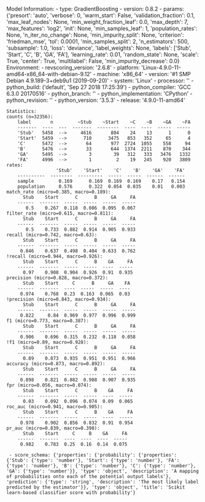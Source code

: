 Model Information:
	 - type: GradientBoosting
	 - version: 0.8.2
	 - params: {'presort': 'auto', 'verbose': 0, 'warm_start': False, 'validation_fraction': 0.1, 'max_leaf_nodes': None, 'min_weight_fraction_leaf': 0.0, 'max_depth': 7, 'max_features': 'log2', 'init': None, 'min_samples_leaf': 1, 'population_rates': None, 'n_iter_no_change': None, 'min_impurity_split': None, 'criterion': 'friedman_mse', 'tol': 0.0001, 'min_samples_split': 2, 'n_estimators': 500, 'subsample': 1.0, 'loss': 'deviance', 'label_weights': None, 'labels': ['Stub', 'Start', 'C', 'B', 'GA', 'FA'], 'learning_rate': 0.01, 'random_state': None, 'scale': True, 'center': True, 'multilabel': False, 'min_impurity_decrease': 0.0}
	Environment:
	 - revscoring_version: '2.6.8'
	 - platform: 'Linux-4.9.0-11-amd64-x86_64-with-debian-9.12'
	 - machine: 'x86_64'
	 - version: '#1 SMP Debian 4.9.189-3+deb9u1 (2019-09-20)'
	 - system: 'Linux'
	 - processor: ''
	 - python_build: ('default', 'Sep 27 2018 17:25:39')
	 - python_compiler: 'GCC 6.3.0 20170516'
	 - python_branch: ''
	 - python_implementation: 'CPython'
	 - python_revision: ''
	 - python_version: '3.5.3'
	 - release: '4.9.0-11-amd64'
	
	Statistics:
	counts (n=32356):
		label       n         ~Stub    ~Start    ~C    ~B    ~GA    ~FA
		-------  ----  ---  -------  --------  ----  ----  -----  -----
		'Stub'   5458  -->     4616       804    24    13      1      0
		'Start'  5459  -->      710      3475   853   352     65      4
		'C'      5472  -->       64       977  2724  1055    558     94
		'B'      5476  -->       33       644  1374  2211    870    344
		'GA'     5495  -->        3        39   312   333   3476   1332
		'FA'     4996  -->        1         2    19   245    920   3809
	rates:
		              'Stub'    'Start'    'C'    'B'    'GA'    'FA'
		----------  --------  ---------  -----  -----  ------  ------
		sample         0.169      0.169  0.169  0.169    0.17   0.154
		population     0.576      0.322  0.054  0.035    0.01   0.003
	match_rate (micro=0.385, macro=0.189):
		  Stub    Start      C      B     GA     FA
		------  -------  -----  -----  -----  -----
		   0.5    0.267  0.118  0.086  0.095  0.067
	filter_rate (micro=0.615, macro=0.811):
		  Stub    Start      C      B     GA     FA
		------  -------  -----  -----  -----  -----
		   0.5    0.733  0.882  0.914  0.905  0.933
	recall (micro=0.742, macro=0.63):
		  Stub    Start      C      B     GA     FA
		------  -------  -----  -----  -----  -----
		 0.846    0.637  0.498  0.404  0.633  0.762
	!recall (micro=0.944, macro=0.926):
		  Stub    Start      C      B    GA     FA
		------  -------  -----  -----  ----  -----
		  0.97    0.908  0.904  0.926  0.91  0.935
	precision (micro=0.828, macro=0.372):
		  Stub    Start     C      B     GA    FA
		------  -------  ----  -----  -----  ----
		 0.974    0.768  0.23  0.163  0.065  0.03
	!precision (micro=0.843, macro=0.934):
		  Stub    Start      C      B     GA     FA
		------  -------  -----  -----  -----  -----
		 0.822     0.84  0.969  0.977  0.996  0.999
	f1 (micro=0.773, macro=0.387):
		  Stub    Start      C      B     GA     FA
		------  -------  -----  -----  -----  -----
		 0.906    0.696  0.315  0.232  0.118  0.058
	!f1 (micro=0.89, macro=0.928):
		  Stub    Start      C      B     GA     FA
		------  -------  -----  -----  -----  -----
		  0.89    0.873  0.935  0.951  0.951  0.966
	accuracy (micro=0.873, macro=0.892):
		  Stub    Start      C      B     GA     FA
		------  -------  -----  -----  -----  -----
		 0.898    0.821  0.882  0.908  0.907  0.935
	fpr (micro=0.056, macro=0.074):
		  Stub    Start      C      B    GA     FA
		------  -------  -----  -----  ----  -----
		  0.03    0.092  0.096  0.074  0.09  0.065
	roc_auc (micro=0.941, macro=0.905):
		  Stub    Start      C      B    GA     FA
		------  -------  -----  -----  ----  -----
		 0.978    0.902  0.856  0.832  0.91  0.954
	pr_auc (micro=0.839, macro=0.398):
		  Stub    Start     C     B    GA     FA
		------  -------  ----  ----  ----  -----
		 0.982    0.783  0.25  0.16  0.14  0.075
	
	 - score_schema: {'properties': {'probability': {'properties': {'Stub': {'type': 'number'}, 'Start': {'type': 'number'}, 'FA': {'type': 'number'}, 'B': {'type': 'number'}, 'C': {'type': 'number'}, 'GA': {'type': 'number'}}, 'type': 'object', 'description': 'A mapping of probabilities onto each of the potential output labels'}, 'prediction': {'type': 'string', 'description': 'The most likely label predicted by the estimator'}}, 'type': 'object', 'title': 'Scikit learn-based classifier score with probability'}

